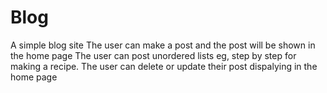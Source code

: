 # Blog
A simple blog site
The user can make a post and the post will be shown in the home page
The user can post unordered lists eg, step by step for making a recipe.
The user can delete or update their post dispalying in the home page
